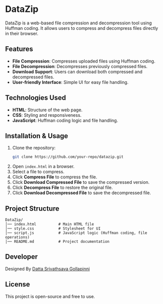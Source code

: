 # DataZip

DataZip is a web-based file compression and decompression tool using Huffman coding. It allows users to compress and decompress files directly in their browser.

## Features
- **File Compression**: Compresses uploaded files using Huffman coding.
- **File Decompression**: Decompresses previously compressed files.
- **Download Support**: Users can download both compressed and decompressed files.
- **User-friendly Interface**: Simple UI for easy file handling.

## Technologies Used
- **HTML**: Structure of the web page.
- **CSS**: Styling and responsiveness.
- **JavaScript**: Huffman coding logic and file handling.

## Installation & Usage
1. Clone the repository:
   ```sh
   git clone https://github.com/your-repo/datazip.git
   ```
2. Open `index.html` in a browser.
3. Select a file to compress.
4. Click **Compress File** to compress the file.
5. Click **Download Compressed File** to save the compressed version.
6. Click **Decompress File** to restore the original file.
7. Click **Download Decompressed File** to save the decompressed file.

## Project Structure
```
DataZip/
│── index.html          # Main HTML file
│── style.css           # Stylesheet for UI
│── script.js           # JavaScript logic (Huffman coding, file operations)
│── README.md           # Project documentation
```

## Developer
Designed By [Datta Srivathsava Gollapinni](https://portfolio-main-sigma-two.vercel.app/)

## License
This project is open-source and free to use.
